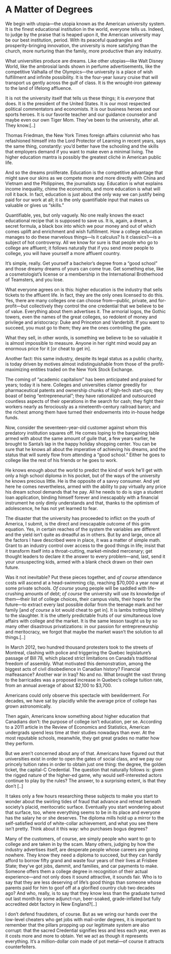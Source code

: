 # A Matter of Degrees

We begin with utopia—the utopia known as the American university
system. It is the finest educational institution in the world,
everyone tells us. Indeed, to judge by the praise that is heaped upon
it, the American university may be our best institution, period. With
its peaceful quadrangles and prosperity-bringing innovation, the
university is more satisfying than the church, more nurturing than the
family, more productive than any industry.

What universities produce are dreams. Like other utopias—like Walt
Disney World, like the ambrosial lands shown in perfume
advertisements, like the competitive Valhalla of the Olympics—the
university is a place of wish fulfillment and infinite possibility. It
is the four-year luxury cruise that will transport us gently across
the gulf of class. It is the wrought-iron gateway to the land of
lifelong affluence.

It is not the university itself that tells us these things; it is
*everyone* that does. It is the president of the United States. It is
our most respected political commentators and economists. It is our
business heroes and our sports heroes. It is our favorite teacher and
our guidance counselor and maybe even our own Tiger Mom. They’ve been
to the university, after all. They know.[..]

Thomas Friedman, the New York Times foreign affairs columnist who has
refashioned himself into the Lord Protector of Learning in recent
years, says the same thing, constantly: you’d better have the
schooling and the skills that employers demand if you want to make
even a minimal living. The higher education mantra is possibly the
greatest cliché in American public life.

And so the dreams proliferate. Education is the competitive advantage
that might save our skins as we compete more and more directly with
China and Vietnam and the Philippines, the journalists say. Education
is what explains income inequality, chime the economists, and more
education is what will roll it back. In fact, education is just about
the only way we can justify being paid for our work at all; it is the
only quantifiable input that makes us valuable or gives us “skills.”

Quantifiable, yes, but only vaguely. No one really knows the exact
educational recipe that is supposed to save us. It is, again, a dream,
a secret formula, a black box into which we pour money and out of
which comes uplift and enrichment and wish fulfillment. How a college
education manages to do these marvelous things—Is it calculus? Is it
classics?—is a subject of hot controversy. All we know for sure is
that people who go to college are affluent; it follows naturally that
if you send more people to college, you will have yourself a more
affluent country.

It’s simple, really. Get yourself a bachelor’s degree from a “good
school” and those dreamy dreams of yours can come true. Get something
else, like a cosmetologist’s license or a membership in the
International Brotherhood of Teamsters, and you lose.

What everyone agrees on is this: higher education is the industry that
sells tickets to the affluent life. In fact, they are the only ones
licensed to do this. Yes, there are many colleges one can choose
from—public, private, and for-profit—but collectively they control the
one credential that we believe to be of value. Everything about them
advertises it. The armorial logos, the Gothic towers, even the names
of the great colleges, so redolent of money and privilege and
aristocracy: Duke and Princeton and Vanderbilt. If you want to
succeed, you must go to them; they are the ones controlling the gate.

What they sell, in other words, is something we believe to be so
valuable it is almost impossible to measure. Anyone in her right mind
would pay an enormous price for it [or cheat to get in].

Another fact: this same industry, despite its legal status as a public
charity, is today driven by motives almost indistinguishable from
those of the profit-maximizing entities traded on the New York Stock
Exchange.

The coming of “academic capitalism” has been anticipated and praised
for years; today it is here. Colleges and universities clamor greedily
for pharmaceutical patents and ownership chunks of high-tech
start-ups; they boast of being “entrepreneurial”; they have
rationalized and outsourced countless aspects of their operations in
the search for cash; they fight their workers nearly as ferociously as
a nineteenth-century railroad baron; and the richest among them have
turned their endowments into in-house hedge funds.

Now, consider the seventeen-year-old customer against whom this
predatory institution squares off. He comes loping to the bargaining
table armed with about the same amount of guile that, a few years
earlier, he brought to Santa’s lap in the happy holiday shopping
center. You can be sure that he knows all about the imperative of
achieving his dreams, and the status that will surely flow from
attending a “good school.” Either he goes to college like the rest of
his friends or he goes to work.

He knows enough about the world to predict the kind of work he’ll get
with only a high school diploma in his pocket, but of the ways of the
university he knows precious little. He is the opposite of a savvy
consumer. And yet here he comes nevertheless, armed with the ability
to pay virtually any price his dream school demands that he pay. All
he needs to do is sign a student loan application, binding himself
forever and inescapably with a financial instrument he only dimly
understands and that, thanks to the optimism of adolescence, he has
not yet learned to fear.

The disaster that the university has proceeded to inflict on the youth
of America, I submit, is the direct and inescapable outcome of this
grim equation. Yes, in certain reaches of the system the variables are
different and the yield isn’t quite as dreadful as in others. But by
and large, once all the factors I have described were in place, it was
a matter of simple math. Grant to an industry control over access to
the good things in life; insist that it transform itself into a
throat-cutting, market-minded mercenary; get thought leaders to
declare it the answer to every problem—and, last, send it your
unsuspecting kids, armed with a blank check drawn on their own future.

Was it not inevitable? Put these pieces together, and *of course*
attendance costs will ascend at a head-swimming clip, reaching $70,000
a year now at some private schools. *Of course* young people will be
saddled with life-crushing amounts of debt; *of course* the university
will use its knowledge of them—their list of college choices, their
campus visits, their hopes for the future—to extract every last
possible dollar from the teenage mark and her family [and *of course*
a lot would cheat to get in]. It is lambs trotting blithely to the
slaughter. It is the utterly predictable fruits of our simultaneous
love affairs with college and the market. It is the same lesson taught
us by so many other disastrous privatizations: in our passion for
​entrepreneurship and meritocracy, we forgot that maybe the market
wasn’t the solution to all things.[..]

In March 2012, two hundred thousand protesters took to the streets of
Montreal, clashing with police and triggering the Quebec legislature’s
passage of Bill 78, which placed strict limitations on Canada’s
traditional freedom of assembly. What motivated this demonstration,
among the biggest acts of civil disobedience in Canadian history?
Financial malfeasance? Another war in Iraq? No and no. What brought
the vast throng to the barricades was a proposed increase in Quebec’s
college tuition rate, from an annual average of about $2,100 to
$3,700.

Americans could only observe this spectacle with bewilderment. For
decades, we have sat by placidly while the average price of college
has grown astronomically.

Then again, Americans know something about higher education that
Canadians don’t: the purpose of college isn’t education, per
se. According to a 2011 article in the Review of Economics ​and
Statistics, American undergrads spend less time at their studies
nowadays than ever. At the most reputable schools, meanwhile, they get
great grades no matter how they perform.

But we aren’t concerned about any of that. Americans have figured out
that universities exist in order to open the gates of social class,
and we pay our princely tuition rates in order to obtain just one
thing: the degree, the golden ticket, the capital-C Credential.  The
question that naturally follows is: given the rigged nature of the
higher-ed game, why would self-interested actors continue to play by
the rules?  The answer, to a surprising extent, is that they don’t [..]

It takes only a few hours researching these subjects to make you start
to wonder about the swirling tides of fraud that advance and retreat
beneath society’s placid, meritocratic surface. Eventually you start
wondering about that surface, too, where everything seems to be in its
place and everyone has the salary he or she deserves.  The diploma
mills hold up a mirror to the self-satisfied world of white-collar
achievement, and what you see there isn’t pretty. Think about it this
way: who purchases bogus degrees?

Many of the customers, of course, are simply people who want to go to
college and are taken in by the scam. Many others, judging by how the
industry advertises itself, are desperate people whose careers are
going nowhere. They know they need a diploma to succeed, but they can
hardly afford to borrow fifty grand and waste four years of their
lives at Frisbee State; they’ve got jobs, dammit, and families, and
car payments to make. Someone offers them a college degree in
recognition of their actual experience—and not only does it sound
attractive, it sounds fair. Who is to say that they are less deserving
of life’s good things than someone whose parents paid for him to goof
off at a glorified country club two decades ago? And who, really, is
to say that they know less than the graduate turned out last month by
some adjunct-run, beer-soaked, grade-inflated but fully accredited
debt factory in New England?[..]

I don’t defend fraudsters, of course. But as we wring our hands over
the low-level cheaters who get jobs with mail-order degrees, it is
important to remember that the pillars propping up our legitimate
system are also corrupt: that the sacred Credential signifies less and
less each year, even as it costs more and more to obtain. Yet we act
as though it represents everything. It’s a million-dollar coin made of
pot metal—of course it attracts counterfeiters.
